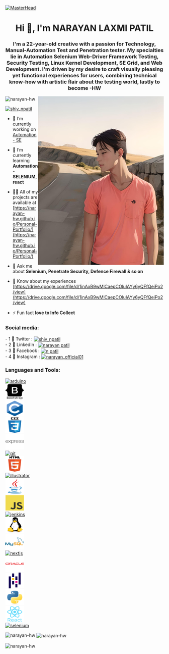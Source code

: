[![MasterHead](https://techbullion.com/wp-content/uploads/2023/03/Software-Development.webp)](https://narayan-hw.github.io/Personal-Portfolio/)
<h1 align="center">Hi 👋, I'm NARAYAN LAXMI PATIL</h1>
<h3 align="center">I'm a 22-year-old creative with a passion for Technology, Manual-Automation Test and Penetration tester. My specialties lie in Automation Selenium Web-Driver Framework Testing, Security Testing, Linux Kernel Development, SE Grid, and Web Development. I'm driven by my desire to craft visually pleasing yet functional experiences for users, combining technical know-how with artistic flair about the testing world, lastly to become -HW</h3>
<img align="right" alt="Coding" width="400" src="n-slim.jpg">

<p align="left"> <img src="https://komarev.com/ghpvc/?username=narayan-hw&label=Profile%20views&color=0e75b6&style=flat" alt="narayan-hw" /> </p>

<p align="left"> <a href="https://twitter.com/shiv_npatil" target="blank"><img src="https://img.shields.io/twitter/follow/shiv_npatil?logo=twitter&style=for-the-badge" alt="shiv_npatil" /></a> </p>

- 🔭 I’m currently working on [Automation - SE](none)

- 🌱 I’m currently learning **Automation - SELENIUM, react**

- 👨‍💻 All of my projects are available at [https://narayan-hw.github.io/Personal-Portfolio/](https://narayan-hw.github.io/Personal-Portfolio/)

- 💬 Ask me about **Selenium, Penetrate Security, Defence Firewall & so on**

- 📄 Know about my experiences [https://drive.google.com/file/d/1inAxB9wMlCaepCOluIAYy6yQFfQeiPo2/view](https://drive.google.com/file/d/1inAxB9wMlCaepCOluIAYy6yQFfQeiPo2/view)

- ⚡ Fun fact **love to Info Collect**

<h3 align="left">Social media:</h3>
<p align="left">
-  1 💬 Twitter :  <a href="https://twitter.com/shiv_npatil" target="blank"><img align="center" src="https://raw.githubusercontent.com/rahuldkjain/github-profile-readme-generator/master/src/images/icons/Social/twitter.svg" alt="shiv_npatil" height="40" width="120" /></a> </br>
-  2 💬 LinkedIn :   <a href="https://linkedin.com/in/narayan patil" target="blank"><img align="center" src="https://raw.githubusercontent.com/rahuldkjain/github-profile-readme-generator/master/src/images/icons/Social/linked-in-alt.svg" alt="narayan patil" height="40" width="120" /></a> </br>
-  3 💬 Facebook :  <a href="https://fb.com/n patil" target="blank"><img align="center" src="https://raw.githubusercontent.com/rahuldkjain/github-profile-readme-generator/master/src/images/icons/Social/facebook.svg" alt="n patil" height="40" width="120"" /></a> </br>
-  4 💬 Instagram :  <a href="https://instagram.com/narayan_official01" target="blank"><img align="center" src="https://raw.githubusercontent.com/rahuldkjain/github-profile-readme-generator/master/src/images/icons/Social/instagram.svg" alt="narayan_official01" height="40" width="150" /></a>
</p>

<h3 align="left">Languages and Tools:</h3>
<p align="left">
<a href="https://www.arduino.cc/" target="_blank" rel="noreferrer"> <img src="https://cdn.worldvectorlogo.com/logos/arduino-1.svg" alt="arduino" width="60" height="50"/> </a></br>
<a href="https://getbootstrap.com" target="_blank" rel="noreferrer"><img src="https://raw.githubusercontent.com/devicons/devicon/master/icons/bootstrap/bootstrap-plain-wordmark.svg" alt="bootstrap" width="60" height="50"/> </a></br>
<a href="https://www.cprogramming.com/" target="_blank" rel="noreferrer"> <img src="https://raw.githubusercontent.com/devicons/devicon/master/icons/c/c-original.svg" alt="c" width="60" height="50"/> </a></br>
<a href="https://www.w3schools.com/css/" target="_blank" rel="noreferrer"> <img src="https://raw.githubusercontent.com/devicons/devicon/master/icons/css3/css3-original-wordmark.svg" alt="css3" width="60" height="50"/> </a></br>
<a href="https://expressjs.com" target="_blank" rel="noreferrer"> <img src="https://raw.githubusercontent.com/devicons/devicon/master/icons/express/express-original-wordmark.svg" alt="express" width="60" height="50"/> </a></br>
<a href="https://git-scm.com/" target="_blank" rel="noreferrer"> <img src="https://www.vectorlogo.zone/logos/git-scm/git-scm-icon.svg" alt="git" width="60" height="50"/> </a></br>
<a href="https://www.w3.org/html/" target="_blank" rel="noreferrer"> <img src="https://raw.githubusercontent.com/devicons/devicon/master/icons/html5/html5-original-wordmark.svg" alt="html5" width="60" height="50"/> </a></br>
<a href="https://www.adobe.com/in/products/illustrator.html" target="_blank" rel="noreferrer"> <img src="https://www.vectorlogo.zone/logos/adobe_illustrator/adobe_illustrator-icon.svg" alt="illustrator" width="60" height="50"/> </a> </br>
<a href="https://www.java.com" target="_blank" rel="noreferrer"> <img src="https://raw.githubusercontent.com/devicons/devicon/master/icons/java/java-original.svg" alt="java" width="60" height="50"/> </a></br>
<a href="https://developer.mozilla.org/en-US/docs/Web/JavaScript" target="_blank" rel="noreferrer"> <img src="https://raw.githubusercontent.com/devicons/devicon/master/icons/javascript/javascript-original.svg" alt="javascript" width="60" height="50"/> </a></br>
<a href="https://www.jenkins.io" target="_blank" rel="noreferrer"> <img src="https://www.vectorlogo.zone/logos/jenkins/jenkins-icon.svg" alt="jenkins" width="60" height="50"/> </a></br>
<a href="https://www.linux.org/" target="_blank" rel="noreferrer"> <img src="https://raw.githubusercontent.com/devicons/devicon/master/icons/linux/linux-original.svg" alt="linux" width="60" height="50"/> </a></br>
<a href="https://www.mysql.com/" target="_blank" rel="noreferrer"> <img src="https://raw.githubusercontent.com/devicons/devicon/master/icons/mysql/mysql-original-wordmark.svg" alt="mysql" width="60" height="50"/> </a> </br>
<a href="https://nextjs.org/" target="_blank" rel="noreferrer"> <img src="https://cdn.worldvectorlogo.com/logos/nextjs-2.svg" alt="nextjs" width="60" height="50"/> </a> </br>
<a href="https://www.oracle.com/" target="_blank" rel="noreferrer"> <img src="https://raw.githubusercontent.com/devicons/devicon/master/icons/oracle/oracle-original.svg" alt="oracle" width="60" height="50"/> </a> </br>
<a href="https://pandas.pydata.org/" target="_blank" rel="noreferrer"> <img src="https://raw.githubusercontent.com/devicons/devicon/2ae2a900d2f041da66e950e4d48052658d850630/icons/pandas/pandas-original.svg" alt="pandas" width="60" height="50"/> </a> </br>
<a href="https://www.python.org" target="_blank" rel="noreferrer"> <img src="https://raw.githubusercontent.com/devicons/devicon/master/icons/python/python-original.svg" alt="python" width="60" height="50"/> </a></br>
<a href="https://reactjs.org/" target="_blank" rel="noreferrer"> <img src="https://raw.githubusercontent.com/devicons/devicon/master/icons/react/react-original-wordmark.svg" alt="react" width="60" height="50"/> </a> </br>
<a href="https://www.selenium.dev" target="_blank" rel="noreferrer"> <img src="https://raw.githubusercontent.com/detain/svg-logos/780f25886640cef088af994181646db2f6b1a3f8/svg/selenium-logo.svg" alt="selenium" width="60" height="50"/> </a> </p>


<p><img align="left" src="https://github-readme-stats.vercel.app/api/top-langs?username=narayan-hw&show_icons=true&locale=en&layout=compact" alt="narayan-hw" /></p>

<p>&nbsp;<img align="center" src="https://github-readme-stats.vercel.app/api?username=narayan-hw&show_icons=true&locale=en" alt="narayan-hw" /></p>

<p><img align="center" src="https://github-readme-streak-stats.herokuapp.com/?user=narayan-hw&" alt="narayan-hw" /></p>

